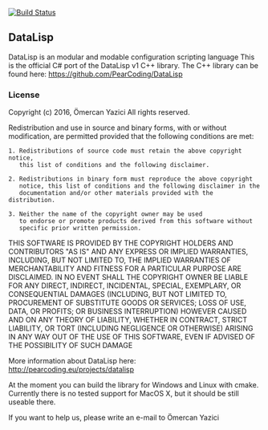 [![Build Status](https://travis-ci.org/PearCoding/DataLisp-CSharp.svg?branch=master)](https://travis-ci.org/PearCoding/DataLisp-CSharp)

## DataLisp

DataLisp is an modular and modable configuration scripting language
This is the official C# port of the DataLisp v1 C++ library.
The C++ library can be found here: https://github.com/PearCoding/DataLisp

### License

Copyright (c) 2016, Ömercan Yazici <omercan AT pearcoding.eu>
All rights reserved.

Redistribution and use in source and binary forms, with or without modification,
are permitted provided that the following conditions are met:

    1. Redistributions of source code must retain the above copyright notice,
       this list of conditions and the following disclaimer.

    2. Redistributions in binary form must reproduce the above copyright
       notice, this list of conditions and the following disclaimer in the
       documentation and/or other materials provided with the distribution.

    3. Neither the name of the copyright owner may be used
       to endorse or promote products derived from this software without
       specific prior written permission.

THIS SOFTWARE IS PROVIDED BY THE COPYRIGHT HOLDERS AND CONTRIBUTORS "AS IS" AND
ANY EXPRESS OR IMPLIED WARRANTIES, INCLUDING, BUT NOT LIMITED TO, THE IMPLIED
WARRANTIES OF MERCHANTABILITY AND FITNESS FOR A PARTICULAR PURPOSE ARE
DISCLAIMED. IN NO EVENT SHALL THE COPYRIGHT OWNER BE LIABLE FOR
ANY DIRECT, INDIRECT, INCIDENTAL, SPECIAL, EXEMPLARY, OR CONSEQUENTIAL DAMAGES
(INCLUDING, BUT NOT LIMITED TO, PROCUREMENT OF SUBSTITUTE GOODS OR SERVICES;
LOSS OF USE, DATA, OR PROFITS; OR BUSINESS INTERRUPTION) HOWEVER CAUSED AND ON
ANY THEORY OF LIABILITY, WHETHER IN CONTRACT, STRICT LIABILITY, OR TORT
(INCLUDING NEGLIGENCE OR OTHERWISE) ARISING IN ANY WAY OUT OF THE USE OF THIS
SOFTWARE, EVEN IF ADVISED OF THE POSSIBILITY OF SUCH DAMAGE

More information about DataLisp here:
http://pearcoding.eu/projects/datalisp

At the moment you can build the library for Windows and Linux with cmake.
Currently there is no tested support for MacOS X, but it should be still useable there.

If you want to help us, please write an e-mail to Ömercan Yazici <omercan AT pearcoding.eu>
 
